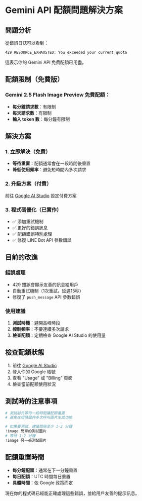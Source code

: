 # Gemini API 配額問題解決方案

## 問題分析

從錯誤日誌可以看到：
```
429 RESOURCE_EXHAUSTED: You exceeded your current quota
```

這表示你的 Gemini API 免費配額已用盡。

## 配額限制（免費版）

### Gemini 2.5 Flash Image Preview 免費配額：
- **每分鐘請求數**：有限制
- **每天請求數**：有限制  
- **輸入 token 數**：每分鐘有限制

## 解決方案

### 1. 立即解決（免費）
- **等待重置**：配額通常會在一段時間後重置
- **降低使用頻率**：避免短時間內多次請求

### 2. 升級方案（付費）
前往 [Google AI Studio](https://aistudio.google.com/) 設定付費方案

### 3. 程式碼優化（已實作）
- ✅ 添加重試機制
- ✅ 更好的錯誤訊息
- ✅ 配額錯誤特別處理
- ✅ 修復 LINE Bot API 參數錯誤

## 目前的改進

### 錯誤處理
- 429 錯誤會顯示友善的訊息給用戶
- 自動重試機制（1次重試，延遲15秒）
- 修復了 `push_message` API 參數錯誤

### 使用建議
1. **測試時機**：避開高峰時段
2. **控制頻率**：不要連續多次請求
3. **檢查配額**：定期檢查 Google AI Studio 的使用量

## 檢查配額狀態

1. 前往 [Google AI Studio](https://aistudio.google.com/)
2. 登入你的 Google 帳號
3. 查看 "Usage" 或 "Billing" 頁面
4. 檢查當前配額使用狀況

## 測試時的注意事項

```bash
# 測試前先等待一段時間讓配額重置
# 避免在短時間內多次呼叫圖片生成功能

# 如果要測試，建議間隔至少 1-2 分鐘
!image 簡單的測試圖片
# 等待 1-2 分鐘
!image 另一張測試圖片
```

## 配額重置時間

- **每分鐘配額**：通常在下一分鐘重置
- **每日配額**：UTC 時間每日重置
- **具體時間**：依 Google 政策而定

現在你的程式碼已經能正確處理這些錯誤，並給用戶友善的提示訊息。
